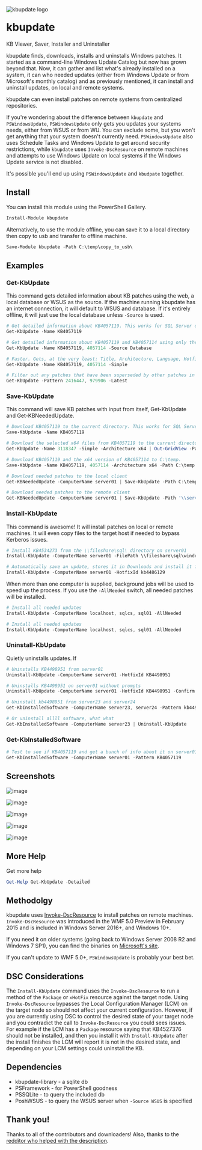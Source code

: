 <img align="left" src=https://user-images.githubusercontent.com/8278033/60797982-97668c00-a170-11e9-8f61-06bd40413c54.png alt="kbupdate logo">

# kbupdate
KB Viewer, Saver, Installer and Uninstaller

kbupdate finds, downloads, installs and uninstalls Windows patches. It started as a command-line Windows Update Catalog but now has grown beyond that. Now, it can gather and list what's already installed on a system, it can who needed updates (either from Windows Update or from Microsoft's monthly catalog) and as previously mentioned, it can install and uninstall updates, on local and remote systems.

kbupdate can even install patches on remote systems from centralized repositories.

If you're wondering about the difference between `kbupdate` and `PSWindowsUpdate`, `PSWindowsUpdate` only gets you updates your systems needs, either from WSUS or from WU. You can exclude some, but you won't get anything that your system doesn't currently need. `PSWindowsUpdate` also uses Schedule Tasks and Windows Update to get around security restrictions, while `kbupdate` uses `Invoke-DscResource` on remote machines and attempts to use Windows Update on local systems if the Windows Update service is not disabled.

It's possible you'll end up using `PSWindowsUpdate` and `kbudpate` together.

## Install

You can install this module using the PowerShell Gallery.

```powershell
Install-Module kbupdate
```

Alternatively, to use the module offline, you can save it to a local directory then copy to usb and transfer to offline machine.

```powershell
Save-Module kbupdate -Path C:\temp\copy_to_usb\
```

## Examples

### Get-KbUpdate

This command gets detailed information about KB patches using the web, a local database or WSUS as the source. If the machine running kbupdate has an internet connection, it will default to WSUS and database. If it's entirely offline, it will just use the local database unless `-Source` is used.

```powershell
# Get detailed information about KB4057119. This works for SQL Server or any other KB.
Get-KbUpdate -Name KB4057119

# Get detailed information about KB4057119 and KB4057114 using only the kbupdate-library database as the source.
Get-KbUpdate -Name KB4057119, 4057114 -Source Database

# Faster. Gets, at the very least: Title, Architecture, Language, Hotfix, UpdateId and Link
Get-KbUpdate -Name KB4057119, 4057114 -Simple

# Filter out any patches that have been superseded by other patches in the batch
Get-KbUpdate -Pattern 2416447, 979906 -Latest
```

### Save-KbUpdate

This command will save KB patches with input from itself, Get-KbUpdate and Get-KBNeededUpdate.

```powershell
# Download KB4057119 to the current directory. This works for SQL Server or any other KB.
Save-KbUpdate -Name KB4057119

# Download the selected x64 files from KB4057119 to the current directory.
Get-KbUpdate -Name 3118347 -Simple -Architecture x64 | Out-GridView -Passthru | Save-KbUpdate

# Download KB4057119 and the x64 version of KB4057114 to C:\temp.
Save-KbUpdate -Name KB4057119, 4057114 -Architecture x64 -Path C:\temp

# Download needed patches to the local client
Get-KBNeededUpdate -ComputerName server01 | Save-KbUpdate -Path C:\temp

# Download needed patches to the remote client
Get-KBNeededUpdate -ComputerName server01 | Save-KbUpdate -Path '\\server01\c$\temp'
```

### Install-KbUpdate

This command is awesome! It will install patches on local or remote machines. It will even copy files to the target host if needed to bypass Kerberos issues.

```powershell
# Install KB4534273 from the \\fileshare\sql\ directory on server01
Install-KbUpdate -ComputerName server01 -FilePath \\fileshare\sql\windows10.0-kb4532947-x64_20103b70445e230e5994dc2a89dc639cd5756a66.msu

# Automatically save an update, stores it in Downloads and install it from there
Install-KbUpdate -ComputerName server01 -HotfixId kb4486129
```

When more than one computer is supplied, background jobs will be used to speed up the process. If you use the `-AllNeeded` switch, all needed patches will be installed.

```powershell
# Install all needed updates
Install-KbUpdate -ComputerName localhost, sqlcs, sql01 -AllNeeded

# Install all needed updates
Install-KbUpdate -ComputerName localhost, sqlcs, sql01 -AllNeeded
```

### Uninstall-KbUpdate

Quietly uninstalls updates. If

```powershell
# Uninstalls KB4498951 from server01
Uninstall-KbUpdate -ComputerName server01 -HotfixId KB4498951

# Uninstalls KB4498951 on server01 without prompts
Uninstall-KbUpdate -ComputerName server01 -HotfixId KB4498951 -Confirm:$false

# Uninstall kb4498951 from server23 and server24
Get-KbInstalledSoftware -ComputerName server23, server24 -Pattern kb4498951 | Uninstall-KbUpdate

# Or uninstall allll software, what what
Get-KbInstalledSoftware -ComputerName server23 | Uninstall-KbUpdate
```

### Get-KbInstalledSoftware

```powershell
# Test to see if KB4057119 and get a bunch of info about it on server01
Get-KbInstalledSoftware -ComputerName server01 -Pattern KB4057119

```

## Screenshots

![image](https://user-images.githubusercontent.com/8278033/60805564-c127af00-a180-11e9-843a-e7d159a50aa7.png)

![image](https://user-images.githubusercontent.com/8278033/60806212-ad7d4800-a182-11e9-8948-95842e8adef0.png)

![image](https://user-images.githubusercontent.com/8278033/60805580-c97fea00-a180-11e9-9ad9-315812eae144.png)

![image](https://user-images.githubusercontent.com/8278033/73614221-69113800-45fd-11ea-89b5-465728f61ed7.png)

![image](https://user-images.githubusercontent.com/8278033/73614293-f9e81380-45fd-11ea-89af-72fc78698660.png)

## More Help

Get more help

```powershell
Get-Help Get-KbUpdate -Detailed
```

## Methodolgy

kbupdate uses [Invoke-DscResource](https://devblogs.microsoft.com/powershell/invoking-powershell-dsc-resources-directly/) to install patches on remote machines. `Invoke-DscResource` was introduced in the WMF 5.0 Preview in February 2015 and is included in Windows Server 2016+, and Windows 10+.

If you need it on older systems (going back to Windows Server 2008 R2 and Windows 7 SP1), you can find the binaries on [Microsoft's site](https://learn.microsoft.com/en-us/powershell/scripting/windows-powershell/wmf/setup/install-configure?view=powershell-7.2).

If you can't update to WMF 5.0+, `PSWindowsUpdate` is probably your best bet.

## DSC Considerations

The `Install-KbUpdate` command uses the `Invoke-DscResource` to run a method of the `Package` or `xHotFix` resource against the target node. Using `Invoke-DscResource` bypasses the Local Configuration Manager (LCM) on the target node so should not affect your current configuration.  However, if you are currently using DSC to control the desired state of your target node and you contradict the call to `Invoke-DscResource` you could sees issues. For example if the LCM has a `Package` resource saying that KB4527376 should not be installed, and then you install it with `Install-KbUpdate` after the install finishes the LCM will report it is not in the desired state, and depending on your LCM settings could uninstall the KB.

## Dependencies

- kbupdate-library - a sqlite db
- PSFramework - for PowerShell goodness
- PSSQLite - to query the included db
- PoshWSUS - to query the WSUS server when `-Source WSUS` is specified

## Thank you!

Thanks to all of the contributors and downloaders! Also, thanks to the [redditor who helped with the description](https://www.reddit.com/r/PowerShell/comments/f3rusq/comment/fhmli61/).
